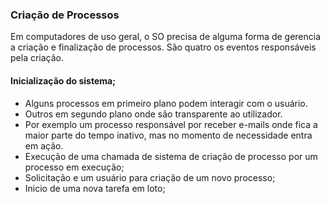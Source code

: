 ### Criação de Processos 
Em computadores de uso geral, o SO precisa de alguma forma de gerencia a criação e finalização de processos. São quatro os eventos responsáveis pela criação.

#### Inicialização do sistema;
* Alguns processos em primeiro plano podem interagir com o usuário.
* Outros em segundo plano onde são transparente ao utilizador. 
* Por exemplo um processo responsável por receber e-mails onde fica a maior parte do tempo inativo, mas no momento de necessidade entra em ação.
* Execução de uma chamada de sistema de criação de processo 
por um processo em execução;
* Solicitação e um usuário para criação de um novo processo;
* Inicio de uma nova tarefa em loto;

